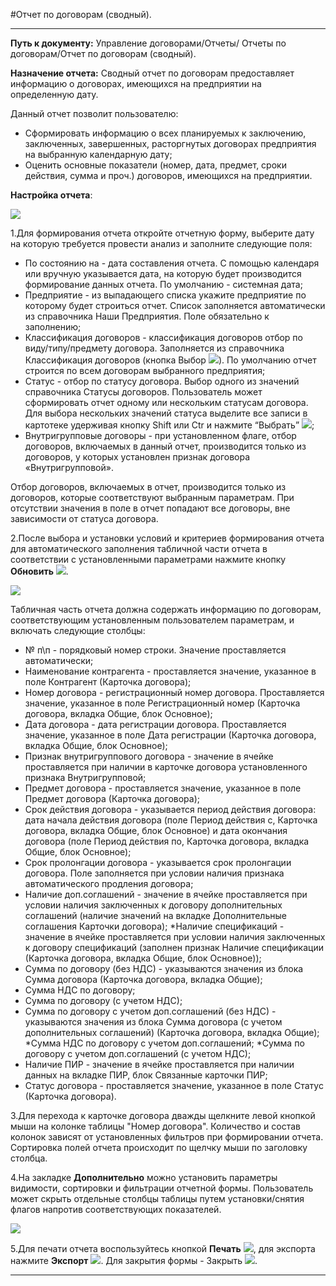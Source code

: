 ﻿#Отчет по договорам (сводный).

----------

**Путь к документу:** Управление договорами/Отчеты/ Отчеты по договорам/Отчет по договорам (сводный).

**Назначение отчета:**  Сводный отчет по договорам предоставляет информацию о договорах, имеющихся на предприятии на определенную дату.

Данный отчет позволит пользователю:

* Сформировать информацию о всех планируемых к заключению, заключенных, завершенных, расторгнутых договорах предприятия на выбранную календарную дату;
* Оценить основные показатели (номер, дата, предмет, сроки действия, сумма и проч.) договоров, имеющихся на предприятии.


**Настройка отчета**:

![](topic:.НСИ.AddFiles.Screenshot_2206.jpg)

1.Для формирования отчета откройте отчетную форму, выберите дату на которую требуется провести анализ и заполните следующие поля:  

* По состоянию на - дата составления отчета. С помощью календаря или вручную указывается дата, на которую будет производится формирование данных отчета. По умолчанию - системная дата;
* Предприятие - из  выпадающего списка укажите предприятие по которому будет строиться отчет. Список заполняется автоматически из справочника Наши Предприятия. Поле обязательно к заполнению;
* Классификация договоров - классификация договоров отбор по виду/типу/предмету договора. Заполняется из справочника Классификация договоров  (кнопка Выбор ![](topic:.НСИ.AddFiles.Btn_select.png)). По умолчанию отчет строится по всем договорам выбранного предприятия;
* Статус - отбор по статусу договора. Выбор одного из значений справочника Статусы договоров. Пользователь может сформировать отчет одному или нескольким статусам договора. Для выбора нескольких значений статуса выделите все записи в картотеке удерживая кнопку Shift или Сtr и нажмите “Выбрать” ![](topic:.НСИ.AddFiles.Btn_Select_Fingr.png);
* Внутригрупповые договоры - при установленном флаге, отбор договоров, включаемых в данный отчет, производится только из договоров, у которых установлен признак договора «Внутригрупповой».

Отбор договоров, включаемых в отчет, производится только из договоров, которые соответствуют выбранным параметрам.
При отсутствии значения в поле в отчет попадают все договоры, вне зависимости от статуса договора.


2.После выбора и установки  условий и критериев формирования отчета для автоматического заполнения табличной части отчета в соответствии с установленными параметрами нажмите кнопку **Обновить** ![](topic:.НСИ.AddFiles.Btn_Refresh.png).

![](topic:.НСИ.AddFiles.Screenshot_2207.jpg)

Табличная часть отчета должна содержать информацию по договорам, соответствующим установленным пользователем параметрам, и включать следующие столбцы:

* № п\п - порядковый номер строки. Значение проставляется автоматически;
* Наименование контрагента - проставляется значение, указанное в поле Контрагент (Карточка договора);
* Номер договора - регистрационный номер договора. Проставляется значение, указанное в поле Регистрационный номер (Карточка договора, вкладка Общие, блок Основное);
* Дата договора - дата регистрации договора. Проставляется значение, указанное в поле Дата регистрации (Карточка договора, вкладка Общие, блок Основное);
* Признак внутригруппового договора - значение в ячейке проставляется при наличии в карточке договора установленного признака Внутригрупповой;
* Предмет договора - проставляется значение, указанное в поле Предмет договора (Карточка договора);
* Срок действия договора - указывается период действия договора: дата начала действия договора (поле Период действия с, Карточка договора, вкладка Общие, блок Основное) и дата окончания договора (поле Период действия по, Карточка договора, вкладка Общие, блок Основное);
* Срок пролонгации договора - указывается срок пролонгации договора. Поле заполняется при условии наличия признака автоматического продления договора;
* Наличие доп.соглашений - значение в ячейке проставляется при условии наличия заключенных к договору дополнительных соглашений (наличие значений на вкладке Дополнительные соглашения Карточки договора);
*Наличие спецификаций - значение в ячейке проставляется при условии наличия заключенных к договору спецификаций (заполнен признак Наличие спецификации (Карточка договора, вкладка Общие, блок Основное));
* Сумма по договору (без НДС) - указываются значения из блока Сумма договора (Карточка договора, вкладка Общие);
* Сумма НДС по договору;        
* Сумма по договору (с учетом НДС);     
* Сумма по договору с учетом доп.соглашений (без НДС) - указываются значения из блока Сумма договора (с учетом дополнительных соглашений) (Карточка договора, вкладка Общие);
*Сумма НДС по договору с учетом доп.соглашений; 
*Сумма по договору с учетом доп.соглашений (с учетом НДС);
* Наличие ПИР - значение в ячейке проставляется при наличии данных на вкладке ПИР, блок Связанные карточки ПИР;
* Статус договора        - проставляется значение, указанное в поле Статус (Карточка договора).

3.Для перехода к карточке договора дважды щелкните левой кнопкой мыши на колонке таблицы "Номер договора".
Количество и состав колонок зависят от установленных фильтров при формировании отчета.
Сортировка полей отчета происходит по щелчку мыши по заголовку столбца.

4.На закладке **Дополнительно** можно установить параметры видимости, сортировки и фильтрации отчетной формы. Пользователь может скрыть отдельные столбцы таблицы путем установки/снятия флагов напротив соответствующих показателей.

![](topic:.НСИ.AddFiles.Screenshot_2208.jpg)

5.Для печати отчета воспользуйтесь кнопкой **Печать**  ![](topic:.НСИ.AddFiles.Btn_printer.png), для экспорта  нажмите **Экспорт** ![](topic:.НСИ.AddFiles.Btn_exp.png). Для закрытия формы - Закрыть  ![](topic:.НСИ.AddFiles.BtnCloseCancel.png).


----------

